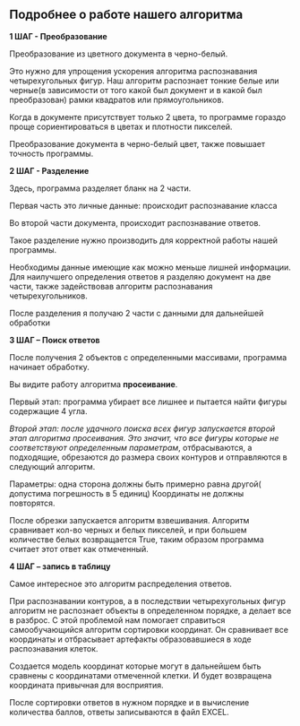 ## **Подробнее о работе нашего алгоритма**

**1 ШАГ - Преобразование**

Преобразование из цветного документа в черно-белый.

Это нужно для упрощения ускорения алгоритма распознавания четырехугольных фигур. Наш алгоритм распознает тонкие белые или черные(в зависимости от того какой был документ и в какой был преобразован) рамки квадратов или прямоугольников.

Когда в документе присутствует только 2 цвета, то программе гораздо проще сориентироваться в цветах и плотности пикселей.

Преобразование документа в черно-белый цвет, также повышает точность программы.

**2 ШАГ - Разделение**


Здесь, программа разделяет бланк на 2 части.

Первая часть это личные данные: происходит распознавание класса

Во второй части документа, происходит распознавание ответов.

Такое разделение нужно производить для корректной работы нашей программы.

Необходимы данные имеющие как можно меньше лишней информации. Для наилучшего определения ответов я разделяю документ на две части, также задействовав алгоритм распознавания четырехугольников.

После разделения я получаю 2 части с данными для дальнейшей обработки

**3 ШАГ – Поиск ответов**

После получения 2 объектов с определенными массивами, программа начинает обработку.

Вы видите работу алгоритма **просеивание**.

Первый этап: программа убирает все лишнее и пытается найти фигуры содержащие 4 угла.

*Второй этап: после удачного поиска всех фигур запускается второй этап алгоритма просеивания. Это значит, что все фигуры которые не соответствуют определенным параметрам*, отбрасываются, а подходящие, обрезаются до размера своих контуров и отправляются в следующий алгоритм.

Параметры: одна сторона  должны быть примерно равна другой( допустима погрешность в 5 единиц) Координаты не должны повторятся.

После обрезки запускается алгоритм взвешивания. Алгоритм сравнивает кол-во черных и белых пикселей, и при большем количестве белых возвращается True, таким образом программа считает этот ответ как отмеченный.

**4 ШАГ – запись в таблицу**

Самое интересное это алгоритм распределения ответов.

При распознавании контуров, а в последствии четырехугольных фигур алгоритм не распознает объекты в определенном порядке, а делает все в разброс. С этой проблемой нам помогает справиться самообучающийся алгоритм сортировки координат. Он сравнивает все координаты и отбрасывает артефакты образовавшиеся в ходе распознавания клеток.

Создается модель координат которые могут в дальнейшем быть сравнены с координатами отмеченной клетки. И будет возвращена координата привычная для восприятия.

После сортировки ответов в нужном порядке и в вычисление количества баллов, ответы записываются в файл EXCEL.